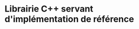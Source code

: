 Librairie C++ servant d'implémentation de référence
===================================================

